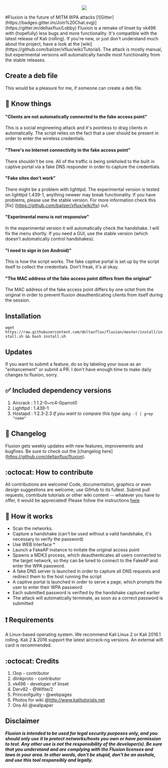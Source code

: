<p align="center"><img src="https://github.com/bailzer/xflux/blob/master/logos/logo2.jpg?raw=true" /></p>
#Fluxion is the future of MITM WPA attacks
[![Gitter](https://badges.gitter.im/Join%20Chat.svg)](https://gitter.im/deltaxflux/Lobby)  
Fluxion is a remake of linset by vk496 with (hopefully) less bugs and more functionality. It's compatible with the latest release of Kali (rolling). If you're new, or just don't understand much about the project, have a look at the [wiki] (https://github.com/bailzer/xflux/wiki/Tutorial). The attack is mostly manual, but experimental versions will automatically handle most functionality from the stable releases.

## Create a deb file
This would be a pleasure for me, if someone can create a deb file.

## :trident: Know things

#### "Clients are not automatically connected to the fake access point"
This is a social engineering attack and it's pointless to drag clients in automatically. The script relies on the fact that a user should be present in order to enter the wireless credentials.

#### "There's no Internet connectivity in the fake access point"
There shouldn't be one. All of the traffic is being sinkholed to the built in captive portal via a fake DNS responder in order to capture the credentials.

#### "Fake sites don't work"
There might be a problem with lighttpd. The experimental version is tested on lighttpd 1.439-1, anything neweer may break functionality. If you have problems, please use the stable version. For more information check this [fix] (https://github.com/bailzer/xflux/wiki/fix) out.

#### "Experimental menu is not responsive"
In the experimental version it will automatically check the handshake. I will fix the menu shortly. If you need a GUI, use the stable version (which doesn't automatically control handshakes).

#### "I need to sign in (on Android)"
This is how the script works. The fake captive portal is set up by the script itself to collect the credentials. Don't freak, it's al okay.

#### "The MAC address of the fake access point differs from the original"
The MAC address of the fake access point differs by one octet from the original in order to prevent fluxion deauthenticating clients from itself during the session. 

## Installation
``` wget https://raw.githubusercontent.com/deltaxflux/fluxion/master/install/install.sh && bash install.sh ```

## Updates
If you want to submit a feature, do so by labeling your issue as an "enhancement" or submit a PR. I don't have enough time to make daily changes to fluxion, sorry.

## :white_check_mark: Included dependency versions
1. Aircrack : 1:1.2-0~rc4-0parrot0
2. Lighttpd : 1.439-1
3. Hostapd  : 1:2.3-2.3 _If you want to compare this type `dpkg -l | grep "name"`_

## :scroll: Changelog
Fluxion gets weekly updates with new features, improvements and bugfixes.
Be sure to check out the [changelog here] (https://github.com/deltaxflux/fluxion).

## :octocat: How to contribute
All contributions are welcome! Code, documentation, graphics or even design suggestions are welcome; use GitHub to its fullest. Submit pull requests, contribute tutorials or other wiki content -- whatever you have to offer, it would be appreciated! Please follow the instructions [here](https://github.com/deltaxflux/fluxion/blob/master/.github/CONTRIBUTING.md)

## :book: How it works
* Scan the networks.
* Capture a handshake (can't be used without a valid handshake, it's necessary to verify the password)
* Use WEB Interface *
* Launch a FakeAP instance to imitate the original access point
* Spawns a MDK3 process, which deauthenticates all users connected to the target network, so they can be lured to connect to the FakeAP and enter the WPA password.
* A fake DNS server is launched in order to capture all DNS requests and redirect them to the host running the script
* A captive portal is launched in order to serve a page, which prompts the user to enter their WPA password
* Each submitted password is verified by the handshake captured earlier
* The attack will automatically terminate, as soon as a correct password is submitted

## :heavy_exclamation_mark: Requirements

A Linux-based operating system. We recommend Kali Linux 2 or Kali 2016.1 rolling. Kali 2 & 2016 support the latest aircrack-ng versions. An external wifi card is recommended.

## :octocat: Credits
1. l3op - contributor
2. dlinkproto - contributor
3. vk496 - developer of linset
4. Derv82 - @Wifite/2
5. Princeofguilty - @webpages
6. Photos for wiki @http://www.kalitutorials.net
7. Ons Ali @wallpaper

## Disclaimer

***Fluxion is intended to be used for legal security purposes only, and you should only use it to protect networks/hosts you own or have permission to test. Any other use is not the responsibility of the developer(s).  Be sure that you understand and are complying with the Fluxion licenses and laws in your area.  In other words, don't be stupid, don't be an asshole, and use this tool responsibly and legally.***
